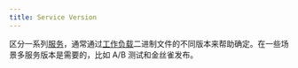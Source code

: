 ```yaml
---
title: Service Version
---
```

区分一系列[服务](/zh/docs/reference/glossary/#service)，通常通过[工作负载](/zh/docs/reference/glossary/#workload)二进制文件的不同版本来帮助确定。在一些场景多服务版本是需要的，比如 A/B 测试和金丝雀发布。
